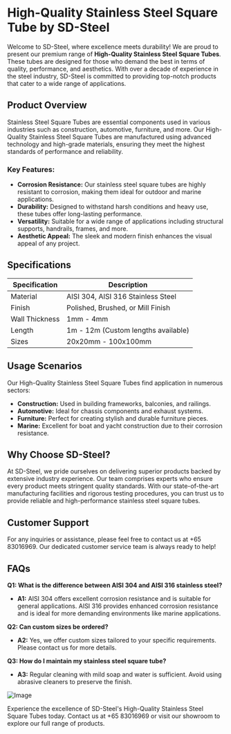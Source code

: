 # High-Quality Stainless Steel Square Tube by SD-Steel

Welcome to SD-Steel, where excellence meets durability! We are proud to present our premium range of **High-Quality Stainless Steel Square Tubes**. These tubes are designed for those who demand the best in terms of quality, performance, and aesthetics. With over a decade of experience in the steel industry, SD-Steel is committed to providing top-notch products that cater to a wide range of applications.

## Product Overview

Stainless Steel Square Tubes are essential components used in various industries such as construction, automotive, furniture, and more. Our High-Quality Stainless Steel Square Tubes are manufactured using advanced technology and high-grade materials, ensuring they meet the highest standards of performance and reliability.

### Key Features:
- **Corrosion Resistance:** Our stainless steel square tubes are highly resistant to corrosion, making them ideal for outdoor and marine applications.
- **Durability:** Designed to withstand harsh conditions and heavy use, these tubes offer long-lasting performance.
- **Versatility:** Suitable for a wide range of applications including structural supports, handrails, frames, and more.
- **Aesthetic Appeal:** The sleek and modern finish enhances the visual appeal of any project.

## Specifications

| Specification | Description |
|---------------|-------------|
| Material      | AISI 304, AISI 316 Stainless Steel |
| Finish        | Polished, Brushed, or Mill Finish |
| Wall Thickness | 1mm - 4mm |
| Length        | 1m - 12m (Custom lengths available) |
| Sizes         | 20x20mm - 100x100mm |

## Usage Scenarios

Our High-Quality Stainless Steel Square Tubes find application in numerous sectors:

- **Construction:** Used in building frameworks, balconies, and railings.
- **Automotive:** Ideal for chassis components and exhaust systems.
- **Furniture:** Perfect for creating stylish and durable furniture pieces.
- **Marine:** Excellent for boat and yacht construction due to their corrosion resistance.

## Why Choose SD-Steel?

At SD-Steel, we pride ourselves on delivering superior products backed by extensive industry experience. Our team comprises experts who ensure every product meets stringent quality standards. With our state-of-the-art manufacturing facilities and rigorous testing procedures, you can trust us to provide reliable and high-performance stainless steel square tubes.

## Customer Support

For any inquiries or assistance, please feel free to contact us at +65 83016969. Our dedicated customer service team is always ready to help!

## FAQs

**Q1: What is the difference between AISI 304 and AISI 316 stainless steel?**
- **A1:** AISI 304 offers excellent corrosion resistance and is suitable for general applications. AISI 316 provides enhanced corrosion resistance and is ideal for more demanding environments like marine applications.

**Q2: Can custom sizes be ordered?**
- **A2:** Yes, we offer custom sizes tailored to your specific requirements. Please contact us for more details.

**Q3: How do I maintain my stainless steel square tube?**
- **A3:** Regular cleaning with mild soap and water is sufficient. Avoid using abrasive cleaners to preserve the finish.

![Image](https://github.com/user-attachments/assets/2567258e-e124-4816-932d-1809bd27ef0b)

Experience the excellence of SD-Steel's High-Quality Stainless Steel Square Tubes today. Contact us at +65 83016969 or visit our showroom to explore our full range of products.
